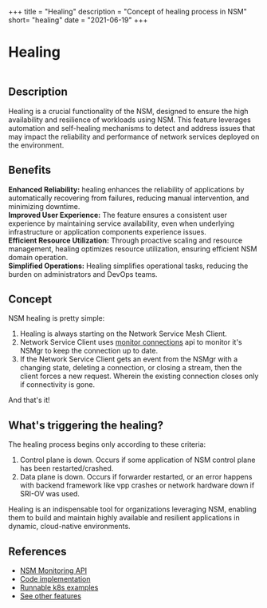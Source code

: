 +++
title = "Healing"
description = "Concept of healing process in NSM"
short= "healing"
date = "2021-06-19"
+++

# Healing

<div class="mxgraph" style="max-width:100%;border:1px solid transparent;" data-mxgraph="{&quot;highlight&quot;:&quot;#0000ff&quot;,&quot;nav&quot;:true,&quot;resize&quot;:true,&quot;page&quot;:0,&quot;toolbar&quot;:&quot;pages zoom layers tags lightbox&quot;,&quot;edit&quot;:&quot;_blank&quot;,&quot;xml&quot;:&quot;&lt;mxfile host=\&quot;app.diagrams.net\&quot; modified=\&quot;2023-09-11T20:46:54.995Z\&quot; agent=\&quot;Mozilla/5.0 (X11; Linux x86_64) AppleWebKit/537.36 (KHTML, like Gecko) Chrome/115.0.0.0 Safari/537.36\&quot; etag=\&quot;tyijm5trw9P4WcG1mQ-V\&quot; version=\&quot;21.7.4\&quot; pages=\&quot;3\&quot;&gt;\n  &lt;diagram name=\&quot;Basic NSM connection\&quot; id=\&quot;Hw3BWCYWfQ9POoBaBKqi\&quot;&gt;\n    &lt;mxGraphModel dx=\&quot;2358\&quot; dy=\&quot;1311\&quot; grid=\&quot;1\&quot; gridSize=\&quot;10\&quot; guides=\&quot;1\&quot; tooltips=\&quot;1\&quot; connect=\&quot;1\&quot; arrows=\&quot;1\&quot; fold=\&quot;1\&quot; page=\&quot;1\&quot; pageScale=\&quot;1\&quot; pageWidth=\&quot;850\&quot; pageHeight=\&quot;1100\&quot; math=\&quot;0\&quot; shadow=\&quot;0\&quot;&gt;\n      &lt;root&gt;\n        &lt;UserObject label=\&quot;\&quot; animation=\&quot;show 9kpMYaDJPGML5vcq7PKG-3 fade&amp;#xa;wait 1000&amp;#xa;&amp;#xa;hide 9kpMYaDJPGML5vcq7PKG-3&amp;#xa;wait 1000&amp;#xa;&amp;#xa;show 9kpMYaDJPGML5vcq7PKG-3 fade&amp;#xa;wait 1000&amp;#xa;&amp;#xa;hide 9kpMYaDJPGML5vcq7PKG-3&amp;#xa;wait 1000&amp;#xa;&amp;#xa;show 9kpMYaDJPGML5vcq7PKG-3 fade&amp;#xa;wait 1000\&quot; id=\&quot;0\&quot;&gt;\n          &lt;mxCell /&gt;\n        &lt;/UserObject&gt;\n        &lt;mxCell id=\&quot;1\&quot; parent=\&quot;0\&quot; /&gt;\n        &lt;mxCell id=\&quot;omH3HDC0cTvjw3kSEv1N-3\&quot; value=\&quot;NSC\&quot; style=\&quot;ellipse;whiteSpace=wrap;html=1;aspect=fixed;fillColor=#007FFF;strokeColor=#6c8ebf;\&quot; parent=\&quot;1\&quot; vertex=\&quot;1\&quot;&gt;\n          &lt;mxGeometry x=\&quot;40\&quot; y=\&quot;152.5\&quot; width=\&quot;70\&quot; height=\&quot;70\&quot; as=\&quot;geometry\&quot; /&gt;\n        &lt;/mxCell&gt;\n        &lt;mxCell id=\&quot;omH3HDC0cTvjw3kSEv1N-9\&quot; value=\&quot;Network Service\&quot; style=\&quot;ellipse;shape=cloud;whiteSpace=wrap;html=1;\&quot; parent=\&quot;1\&quot; vertex=\&quot;1\&quot;&gt;\n          &lt;mxGeometry x=\&quot;370\&quot; y=\&quot;127.5\&quot; width=\&quot;170\&quot; height=\&quot;120\&quot; as=\&quot;geometry\&quot; /&gt;\n        &lt;/mxCell&gt;\n        &lt;mxCell id=\&quot;omH3HDC0cTvjw3kSEv1N-10\&quot; value=\&quot;NSM\&quot; style=\&quot;rounded=1;whiteSpace=wrap;html=1;fillColor=#dae8fc;strokeColor=#6c8ebf;\&quot; parent=\&quot;1\&quot; vertex=\&quot;1\&quot;&gt;\n          &lt;mxGeometry x=\&quot;210\&quot; y=\&quot;20\&quot; width=\&quot;120\&quot; height=\&quot;60\&quot; as=\&quot;geometry\&quot; /&gt;\n        &lt;/mxCell&gt;\n        &lt;mxCell id=\&quot;omH3HDC0cTvjw3kSEv1N-11\&quot; value=\&quot;\&quot; style=\&quot;shape=flexArrow;endArrow=classic;html=1;rounded=0;exitX=1;exitY=0;exitDx=0;exitDy=0;entryX=0;entryY=0.5;entryDx=0;entryDy=0;flowAnimation=1;\&quot; parent=\&quot;1\&quot; source=\&quot;omH3HDC0cTvjw3kSEv1N-3\&quot; target=\&quot;omH3HDC0cTvjw3kSEv1N-10\&quot; edge=\&quot;1\&quot;&gt;\n          &lt;mxGeometry width=\&quot;50\&quot; height=\&quot;50\&quot; relative=\&quot;1\&quot; as=\&quot;geometry\&quot;&gt;\n            &lt;mxPoint x=\&quot;139.99999999999997\&quot; y=\&quot;103.89999999999998\&quot; as=\&quot;sourcePoint\&quot; /&gt;\n            &lt;mxPoint x=\&quot;237.4\&quot; y=\&quot;100\&quot; as=\&quot;targetPoint\&quot; /&gt;\n          &lt;/mxGeometry&gt;\n        &lt;/mxCell&gt;\n        &lt;mxCell id=\&quot;omH3HDC0cTvjw3kSEv1N-13\&quot; value=\&quot;\&quot; style=\&quot;shape=flexArrow;endArrow=classic;html=1;rounded=0;exitX=1.019;exitY=0.511;exitDx=0;exitDy=0;entryX=0.4;entryY=0.1;entryDx=0;entryDy=0;flowAnimation=1;exitPerimeter=0;entryPerimeter=0;\&quot; parent=\&quot;1\&quot; source=\&quot;omH3HDC0cTvjw3kSEv1N-10\&quot; target=\&quot;omH3HDC0cTvjw3kSEv1N-9\&quot; edge=\&quot;1\&quot;&gt;\n          &lt;mxGeometry width=\&quot;50\&quot; height=\&quot;50\&quot; relative=\&quot;1\&quot; as=\&quot;geometry\&quot;&gt;\n            &lt;mxPoint x=\&quot;360\&quot; y=\&quot;92\&quot; as=\&quot;sourcePoint\&quot; /&gt;\n            &lt;mxPoint x=\&quot;457\&quot; y=\&quot;20\&quot; as=\&quot;targetPoint\&quot; /&gt;\n          &lt;/mxGeometry&gt;\n        &lt;/mxCell&gt;\n        &lt;mxCell id=\&quot;omH3HDC0cTvjw3kSEv1N-15\&quot; value=\&quot;\&quot; style=\&quot;shape=cylinder3;whiteSpace=wrap;html=1;boundedLbl=1;backgroundOutline=1;size=15;rotation=90;fillColor=#e1d5e7;strokeColor=#9673a6;opacity=85;\&quot; parent=\&quot;1\&quot; vertex=\&quot;1\&quot;&gt;\n          &lt;mxGeometry x=\&quot;232.5\&quot; y=\&quot;35\&quot; width=\&quot;30\&quot; height=\&quot;310\&quot; as=\&quot;geometry\&quot; /&gt;\n        &lt;/mxCell&gt;\n        &lt;mxCell id=\&quot;omH3HDC0cTvjw3kSEv1N-16\&quot; value=\&quot;\&quot; style=\&quot;endArrow=none;dashed=1;html=1;dashPattern=1 3;strokeWidth=2;rounded=0;exitX=0.5;exitY=1;exitDx=0;exitDy=0;exitPerimeter=0;entryX=0.56;entryY=0.094;entryDx=0;entryDy=0;entryPerimeter=0;strokeColor=#FFFFFF;flowAnimation=1;\&quot; parent=\&quot;1\&quot; source=\&quot;omH3HDC0cTvjw3kSEv1N-15\&quot; target=\&quot;omH3HDC0cTvjw3kSEv1N-15\&quot; edge=\&quot;1\&quot;&gt;\n          &lt;mxGeometry width=\&quot;50\&quot; height=\&quot;50\&quot; relative=\&quot;1\&quot; as=\&quot;geometry\&quot;&gt;\n            &lt;mxPoint x=\&quot;200\&quot; y=\&quot;270\&quot; as=\&quot;sourcePoint\&quot; /&gt;\n            &lt;mxPoint x=\&quot;250\&quot; y=\&quot;220\&quot; as=\&quot;targetPoint\&quot; /&gt;\n          &lt;/mxGeometry&gt;\n        &lt;/mxCell&gt;\n        &lt;mxCell id=\&quot;omH3HDC0cTvjw3kSEv1N-17\&quot; value=\&quot;vWire\&quot; style=\&quot;text;html=1;align=center;verticalAlign=middle;resizable=0;points=[];autosize=1;strokeColor=none;fillColor=none;\&quot; parent=\&quot;1\&quot; vertex=\&quot;1\&quot;&gt;\n          &lt;mxGeometry x=\&quot;232.5\&quot; y=\&quot;140\&quot; width=\&quot;50\&quot; height=\&quot;30\&quot; as=\&quot;geometry\&quot; /&gt;\n        &lt;/mxCell&gt;\n        &lt;mxCell id=\&quot;omH3HDC0cTvjw3kSEv1N-23\&quot; value=\&quot;MonitorConnections()\&quot; style=\&quot;text;html=1;strokeColor=none;fillColor=none;align=center;verticalAlign=middle;whiteSpace=wrap;rounded=0;rotation=0;\&quot; parent=\&quot;1\&quot; vertex=\&quot;1\&quot;&gt;\n          &lt;mxGeometry x=\&quot;70\&quot; y=\&quot;60\&quot; width=\&quot;60\&quot; height=\&quot;30\&quot; as=\&quot;geometry\&quot; /&gt;\n        &lt;/mxCell&gt;\n        &lt;mxCell id=\&quot;omH3HDC0cTvjw3kSEv1N-24\&quot; value=\&quot;MonitorConnections()\&quot; style=\&quot;text;html=1;strokeColor=none;fillColor=none;align=center;verticalAlign=middle;whiteSpace=wrap;rounded=0;rotation=0;\&quot; parent=\&quot;1\&quot; vertex=\&quot;1\&quot;&gt;\n          &lt;mxGeometry x=\&quot;425\&quot; y=\&quot;60\&quot; width=\&quot;60\&quot; height=\&quot;30\&quot; as=\&quot;geometry\&quot; /&gt;\n        &lt;/mxCell&gt;\n        &lt;mxCell id=\&quot;hXiCzstOjBck-mbvdz4y-1\&quot; value=\&quot;NSC monitors events from NSM&amp;amp;nbsp;&amp;amp;nbsp;\&quot; style=\&quot;text;html=1;strokeColor=none;fillColor=none;align=center;verticalAlign=middle;whiteSpace=wrap;rounded=0;fontStyle=2\&quot; parent=\&quot;1\&quot; vertex=\&quot;1\&quot;&gt;\n          &lt;mxGeometry x=\&quot;157.5\&quot; y=\&quot;230\&quot; width=\&quot;200\&quot; height=\&quot;30\&quot; as=\&quot;geometry\&quot; /&gt;\n        &lt;/mxCell&gt;\n      &lt;/root&gt;\n    &lt;/mxGraphModel&gt;\n  &lt;/diagram&gt;\n  &lt;diagram name=\&quot;Controlplane is donw\&quot; id=\&quot;fCFuQAEkd7ZuGsZLUe5C\&quot;&gt;\n    &lt;mxGraphModel dx=\&quot;1123\&quot; dy=\&quot;1724\&quot; grid=\&quot;1\&quot; gridSize=\&quot;10\&quot; guides=\&quot;1\&quot; tooltips=\&quot;1\&quot; connect=\&quot;1\&quot; arrows=\&quot;1\&quot; fold=\&quot;1\&quot; page=\&quot;1\&quot; pageScale=\&quot;1\&quot; pageWidth=\&quot;850\&quot; pageHeight=\&quot;1100\&quot; math=\&quot;0\&quot; shadow=\&quot;0\&quot;&gt;\n      &lt;root&gt;\n        &lt;UserObject label=\&quot;\&quot; animation=\&quot;show 9kpMYaDJPGML5vcq7PKG-3 fade&amp;#xa;wait 1000&amp;#xa;&amp;#xa;hide 9kpMYaDJPGML5vcq7PKG-3&amp;#xa;wait 1000&amp;#xa;&amp;#xa;show 9kpMYaDJPGML5vcq7PKG-3 fade&amp;#xa;wait 1000&amp;#xa;&amp;#xa;hide 9kpMYaDJPGML5vcq7PKG-3&amp;#xa;wait 1000&amp;#xa;&amp;#xa;show 9kpMYaDJPGML5vcq7PKG-3 fade&amp;#xa;wait 1000\&quot; id=\&quot;AYK4R7hhKtBka3B4-u9C-0\&quot;&gt;\n          &lt;mxCell /&gt;\n        &lt;/UserObject&gt;\n        &lt;mxCell id=\&quot;AYK4R7hhKtBka3B4-u9C-1\&quot; parent=\&quot;AYK4R7hhKtBka3B4-u9C-0\&quot; /&gt;\n        &lt;mxCell id=\&quot;AYK4R7hhKtBka3B4-u9C-2\&quot; value=\&quot;NSC\&quot; style=\&quot;ellipse;whiteSpace=wrap;html=1;aspect=fixed;fillColor=#007FFF;strokeColor=#6c8ebf;\&quot; parent=\&quot;AYK4R7hhKtBka3B4-u9C-1\&quot; vertex=\&quot;1\&quot;&gt;\n          &lt;mxGeometry x=\&quot;40\&quot; y=\&quot;152.5\&quot; width=\&quot;70\&quot; height=\&quot;70\&quot; as=\&quot;geometry\&quot; /&gt;\n        &lt;/mxCell&gt;\n        &lt;mxCell id=\&quot;AYK4R7hhKtBka3B4-u9C-3\&quot; value=\&quot;Network Service\&quot; style=\&quot;ellipse;shape=cloud;whiteSpace=wrap;html=1;\&quot; parent=\&quot;AYK4R7hhKtBka3B4-u9C-1\&quot; vertex=\&quot;1\&quot;&gt;\n          &lt;mxGeometry x=\&quot;370\&quot; y=\&quot;127.5\&quot; width=\&quot;170\&quot; height=\&quot;120\&quot; as=\&quot;geometry\&quot; /&gt;\n        &lt;/mxCell&gt;\n        &lt;mxCell id=\&quot;AYK4R7hhKtBka3B4-u9C-4\&quot; value=\&quot;NSM\&quot; style=\&quot;rounded=1;whiteSpace=wrap;html=1;fillColor=#dae8fc;strokeColor=#6c8ebf;\&quot; parent=\&quot;AYK4R7hhKtBka3B4-u9C-1\&quot; vertex=\&quot;1\&quot;&gt;\n          &lt;mxGeometry x=\&quot;210\&quot; y=\&quot;20\&quot; width=\&quot;120\&quot; height=\&quot;60\&quot; as=\&quot;geometry\&quot; /&gt;\n        &lt;/mxCell&gt;\n        &lt;mxCell id=\&quot;AYK4R7hhKtBka3B4-u9C-7\&quot; value=\&quot;\&quot; style=\&quot;shape=cylinder3;whiteSpace=wrap;html=1;boundedLbl=1;backgroundOutline=1;size=15;rotation=90;fillColor=#e1d5e7;strokeColor=#9673a6;opacity=85;\&quot; parent=\&quot;AYK4R7hhKtBka3B4-u9C-1\&quot; vertex=\&quot;1\&quot;&gt;\n          &lt;mxGeometry x=\&quot;232.5\&quot; y=\&quot;35\&quot; width=\&quot;30\&quot; height=\&quot;310\&quot; as=\&quot;geometry\&quot; /&gt;\n        &lt;/mxCell&gt;\n        &lt;mxCell id=\&quot;AYK4R7hhKtBka3B4-u9C-8\&quot; value=\&quot;\&quot; style=\&quot;endArrow=none;dashed=1;html=1;dashPattern=1 2;strokeWidth=2;rounded=0;exitX=0.5;exitY=1;exitDx=0;exitDy=0;exitPerimeter=0;entryX=0.56;entryY=0.094;entryDx=0;entryDy=0;entryPerimeter=0;strokeColor=#FFFFFF;flowAnimation=1;\&quot; parent=\&quot;AYK4R7hhKtBka3B4-u9C-1\&quot; source=\&quot;AYK4R7hhKtBka3B4-u9C-7\&quot; target=\&quot;AYK4R7hhKtBka3B4-u9C-7\&quot; edge=\&quot;1\&quot;&gt;\n          &lt;mxGeometry width=\&quot;50\&quot; height=\&quot;50\&quot; relative=\&quot;1\&quot; as=\&quot;geometry\&quot;&gt;\n            &lt;mxPoint x=\&quot;200\&quot; y=\&quot;270\&quot; as=\&quot;sourcePoint\&quot; /&gt;\n            &lt;mxPoint x=\&quot;250\&quot; y=\&quot;220\&quot; as=\&quot;targetPoint\&quot; /&gt;\n          &lt;/mxGeometry&gt;\n        &lt;/mxCell&gt;\n        &lt;mxCell id=\&quot;AYK4R7hhKtBka3B4-u9C-9\&quot; value=\&quot;vWire\&quot; style=\&quot;text;html=1;align=center;verticalAlign=middle;resizable=0;points=[];autosize=1;strokeColor=none;fillColor=none;\&quot; parent=\&quot;AYK4R7hhKtBka3B4-u9C-1\&quot; vertex=\&quot;1\&quot;&gt;\n          &lt;mxGeometry x=\&quot;232.5\&quot; y=\&quot;140\&quot; width=\&quot;50\&quot; height=\&quot;30\&quot; as=\&quot;geometry\&quot; /&gt;\n        &lt;/mxCell&gt;\n        &lt;mxCell id=\&quot;AYK4R7hhKtBka3B4-u9C-10\&quot; value=\&quot;Request the same endpoint when NSM recovers\&quot; style=\&quot;text;html=1;strokeColor=none;fillColor=none;align=center;verticalAlign=middle;whiteSpace=wrap;rounded=0;rotation=0;\&quot; parent=\&quot;AYK4R7hhKtBka3B4-u9C-1\&quot; vertex=\&quot;1\&quot;&gt;\n          &lt;mxGeometry x=\&quot;20\&quot; y=\&quot;60\&quot; width=\&quot;150\&quot; height=\&quot;30\&quot; as=\&quot;geometry\&quot; /&gt;\n        &lt;/mxCell&gt;\n        &lt;mxCell id=\&quot;ig2cIF4Lasqp-jgczEgA-1\&quot; value=\&quot;\&quot; style=\&quot;endArrow=classic;html=1;rounded=0;exitX=0.67;exitY=0.033;exitDx=0;exitDy=0;exitPerimeter=0;entryX=0;entryY=0.5;entryDx=0;entryDy=0;dashed=1;flowAnimation=1;\&quot; parent=\&quot;AYK4R7hhKtBka3B4-u9C-1\&quot; source=\&quot;AYK4R7hhKtBka3B4-u9C-2\&quot; target=\&quot;AYK4R7hhKtBka3B4-u9C-4\&quot; edge=\&quot;1\&quot;&gt;\n          &lt;mxGeometry width=\&quot;50\&quot; height=\&quot;50\&quot; relative=\&quot;1\&quot; as=\&quot;geometry\&quot;&gt;\n            &lt;mxPoint x=\&quot;150\&quot; y=\&quot;170\&quot; as=\&quot;sourcePoint\&quot; /&gt;\n            &lt;mxPoint x=\&quot;200\&quot; y=\&quot;120\&quot; as=\&quot;targetPoint\&quot; /&gt;\n          &lt;/mxGeometry&gt;\n        &lt;/mxCell&gt;\n        &lt;mxCell id=\&quot;Mlakmdvckh77MQSdeGI7-0\&quot; value=\&quot;if there is any problem with the control plane, NSC tries to save the existing working connection without changing NSE\&quot; style=\&quot;text;html=1;strokeColor=none;fillColor=none;align=center;verticalAlign=middle;whiteSpace=wrap;rounded=0;fontStyle=2\&quot; parent=\&quot;AYK4R7hhKtBka3B4-u9C-1\&quot; vertex=\&quot;1\&quot;&gt;\n          &lt;mxGeometry x=\&quot;61.25\&quot; y=\&quot;247.5\&quot; width=\&quot;392.5\&quot; height=\&quot;30\&quot; as=\&quot;geometry\&quot; /&gt;\n        &lt;/mxCell&gt;\n        &lt;mxCell id=\&quot;3x2izgeInzpGHNVWlJsG-0\&quot; value=\&quot;🤯️\&quot; style=\&quot;text;whiteSpace=wrap;fontSize=40;\&quot; vertex=\&quot;1\&quot; parent=\&quot;AYK4R7hhKtBka3B4-u9C-1\&quot;&gt;\n          &lt;mxGeometry x=\&quot;241.25\&quot; y=\&quot;-10\&quot; width=\&quot;57.5\&quot; height=\&quot;60\&quot; as=\&quot;geometry\&quot; /&gt;\n        &lt;/mxCell&gt;\n      &lt;/root&gt;\n    &lt;/mxGraphModel&gt;\n  &lt;/diagram&gt;\n  &lt;diagram name=\&quot;Dataplane is donw\&quot; id=\&quot;ajp2sjOqkXyrNskzNl52\&quot;&gt;\n    &lt;mxGraphModel dx=\&quot;943\&quot; dy=\&quot;524\&quot; grid=\&quot;1\&quot; gridSize=\&quot;10\&quot; guides=\&quot;1\&quot; tooltips=\&quot;1\&quot; connect=\&quot;1\&quot; arrows=\&quot;1\&quot; fold=\&quot;1\&quot; page=\&quot;1\&quot; pageScale=\&quot;1\&quot; pageWidth=\&quot;850\&quot; pageHeight=\&quot;1100\&quot; math=\&quot;0\&quot; shadow=\&quot;0\&quot;&gt;\n      &lt;root&gt;\n        &lt;UserObject label=\&quot;\&quot; animation=\&quot;show 9kpMYaDJPGML5vcq7PKG-3 fade&amp;#xa;wait 1000&amp;#xa;&amp;#xa;hide 9kpMYaDJPGML5vcq7PKG-3&amp;#xa;wait 1000&amp;#xa;&amp;#xa;show 9kpMYaDJPGML5vcq7PKG-3 fade&amp;#xa;wait 1000&amp;#xa;&amp;#xa;hide 9kpMYaDJPGML5vcq7PKG-3&amp;#xa;wait 1000&amp;#xa;&amp;#xa;show 9kpMYaDJPGML5vcq7PKG-3 fade&amp;#xa;wait 1000\&quot; id=\&quot;RjpcAYOmda8Mia4iLe12-0\&quot;&gt;\n          &lt;mxCell /&gt;\n        &lt;/UserObject&gt;\n        &lt;mxCell id=\&quot;RjpcAYOmda8Mia4iLe12-1\&quot; parent=\&quot;RjpcAYOmda8Mia4iLe12-0\&quot; /&gt;\n        &lt;mxCell id=\&quot;RjpcAYOmda8Mia4iLe12-2\&quot; value=\&quot;NSC\&quot; style=\&quot;ellipse;whiteSpace=wrap;html=1;aspect=fixed;fillColor=#007FFF;strokeColor=#6c8ebf;\&quot; parent=\&quot;RjpcAYOmda8Mia4iLe12-1\&quot; vertex=\&quot;1\&quot;&gt;\n          &lt;mxGeometry x=\&quot;40\&quot; y=\&quot;152.5\&quot; width=\&quot;70\&quot; height=\&quot;70\&quot; as=\&quot;geometry\&quot; /&gt;\n        &lt;/mxCell&gt;\n        &lt;mxCell id=\&quot;RjpcAYOmda8Mia4iLe12-3\&quot; value=\&quot;Network Service\&quot; style=\&quot;ellipse;shape=cloud;whiteSpace=wrap;html=1;\&quot; parent=\&quot;RjpcAYOmda8Mia4iLe12-1\&quot; vertex=\&quot;1\&quot;&gt;\n          &lt;mxGeometry x=\&quot;370\&quot; y=\&quot;127.5\&quot; width=\&quot;170\&quot; height=\&quot;120\&quot; as=\&quot;geometry\&quot; /&gt;\n        &lt;/mxCell&gt;\n        &lt;mxCell id=\&quot;RjpcAYOmda8Mia4iLe12-4\&quot; value=\&quot;NSM\&quot; style=\&quot;rounded=1;whiteSpace=wrap;html=1;fillColor=#dae8fc;strokeColor=#6c8ebf;\&quot; parent=\&quot;RjpcAYOmda8Mia4iLe12-1\&quot; vertex=\&quot;1\&quot;&gt;\n          &lt;mxGeometry x=\&quot;210\&quot; y=\&quot;20\&quot; width=\&quot;120\&quot; height=\&quot;60\&quot; as=\&quot;geometry\&quot; /&gt;\n        &lt;/mxCell&gt;\n        &lt;mxCell id=\&quot;RjpcAYOmda8Mia4iLe12-5\&quot; value=\&quot;\&quot; style=\&quot;shape=cylinder3;whiteSpace=wrap;html=1;boundedLbl=1;backgroundOutline=1;size=15;rotation=90;fillColor=#e1d5e7;strokeColor=#9673a6;opacity=85;\&quot; parent=\&quot;RjpcAYOmda8Mia4iLe12-1\&quot; vertex=\&quot;1\&quot;&gt;\n          &lt;mxGeometry x=\&quot;232.5\&quot; y=\&quot;35\&quot; width=\&quot;30\&quot; height=\&quot;310\&quot; as=\&quot;geometry\&quot; /&gt;\n        &lt;/mxCell&gt;\n        &lt;mxCell id=\&quot;RjpcAYOmda8Mia4iLe12-7\&quot; value=\&quot;vWire\&quot; style=\&quot;text;html=1;align=center;verticalAlign=middle;resizable=0;points=[];autosize=1;strokeColor=none;fillColor=none;\&quot; parent=\&quot;RjpcAYOmda8Mia4iLe12-1\&quot; vertex=\&quot;1\&quot;&gt;\n          &lt;mxGeometry x=\&quot;232.5\&quot; y=\&quot;140\&quot; width=\&quot;50\&quot; height=\&quot;30\&quot; as=\&quot;geometry\&quot; /&gt;\n        &lt;/mxCell&gt;\n        &lt;mxCell id=\&quot;RjpcAYOmda8Mia4iLe12-8\&quot; value=\&quot;Request a new endpoint\&quot; style=\&quot;text;html=1;strokeColor=none;fillColor=none;align=center;verticalAlign=middle;whiteSpace=wrap;rounded=0;rotation=0;\&quot; parent=\&quot;RjpcAYOmda8Mia4iLe12-1\&quot; vertex=\&quot;1\&quot;&gt;\n          &lt;mxGeometry x=\&quot;9.999999999999993\&quot; y=\&quot;60\&quot; width=\&quot;170\&quot; height=\&quot;30\&quot; as=\&quot;geometry\&quot; /&gt;\n        &lt;/mxCell&gt;\n        &lt;mxCell id=\&quot;RjpcAYOmda8Mia4iLe12-9\&quot; value=\&quot;🤯️\&quot; style=\&quot;text;whiteSpace=wrap;fontSize=40;\&quot; parent=\&quot;RjpcAYOmda8Mia4iLe12-1\&quot; vertex=\&quot;1\&quot;&gt;\n          &lt;mxGeometry x=\&quot;232.5\&quot; y=\&quot;160\&quot; width=\&quot;30\&quot; height=\&quot;30\&quot; as=\&quot;geometry\&quot; /&gt;\n        &lt;/mxCell&gt;\n        &lt;mxCell id=\&quot;RjpcAYOmda8Mia4iLe12-10\&quot; value=\&quot;\&quot; style=\&quot;endArrow=classic;html=1;rounded=0;exitX=0.67;exitY=0.033;exitDx=0;exitDy=0;exitPerimeter=0;entryX=0;entryY=0.5;entryDx=0;entryDy=0;dashed=1;flowAnimation=1;\&quot; parent=\&quot;RjpcAYOmda8Mia4iLe12-1\&quot; source=\&quot;RjpcAYOmda8Mia4iLe12-2\&quot; target=\&quot;RjpcAYOmda8Mia4iLe12-4\&quot; edge=\&quot;1\&quot;&gt;\n          &lt;mxGeometry width=\&quot;50\&quot; height=\&quot;50\&quot; relative=\&quot;1\&quot; as=\&quot;geometry\&quot;&gt;\n            &lt;mxPoint x=\&quot;150\&quot; y=\&quot;170\&quot; as=\&quot;sourcePoint\&quot; /&gt;\n            &lt;mxPoint x=\&quot;200\&quot; y=\&quot;120\&quot; as=\&quot;targetPoint\&quot; /&gt;\n          &lt;/mxGeometry&gt;\n        &lt;/mxCell&gt;\n        &lt;mxCell id=\&quot;K5WsPid-idVXgfpLEVgI-0\&quot; value=\&quot;if NSC detects that vWire is not working &amp;lt;br&amp;gt;then NSC requests a new endpoint\&quot; style=\&quot;text;html=1;strokeColor=none;fillColor=none;align=center;verticalAlign=middle;whiteSpace=wrap;rounded=0;fontStyle=2\&quot; parent=\&quot;RjpcAYOmda8Mia4iLe12-1\&quot; vertex=\&quot;1\&quot;&gt;\n          &lt;mxGeometry x=\&quot;133.75\&quot; y=\&quot;222.5\&quot; width=\&quot;247.5\&quot; height=\&quot;30\&quot; as=\&quot;geometry\&quot; /&gt;\n        &lt;/mxCell&gt;\n      &lt;/root&gt;\n    &lt;/mxGraphModel&gt;\n  &lt;/diagram&gt;\n&lt;/mxfile&gt;\n&quot;}"></div>
<script type="text/javascript" src="https://viewer.diagrams.net/js/viewer-static.min.js"></script>

## Description

 Healing is a crucial functionality of the NSM, designed to ensure the high availability and resilience of workloads using NSM. This feature leverages automation and self-healing mechanisms to detect and address issues that may impact the reliability and performance of network services deployed on the environment.

## Benefits

**Enhanced Reliability:** healing enhances the reliability of applications by automatically recovering from failures, reducing manual intervention, and minimizing downtime. \
**Improved User Experience:** The feature ensures a consistent user experience by maintaining service availability, even when underlying infrastructure or application components experience issues. \
**Efficient Resource Utilization:** Through proactive scaling and resource management, healing optimizes resource utilization, ensuring efficient NSM domain operation. \
**Simplified Operations:** Healing simplifies operational tasks, reducing the burden on administrators and DevOps teams.

## Concept

NSM healing  is pretty simple:

1. Healing is always starting on the Network Service Mesh Client.
2. Network Service Client uses [monitor connections](https://github.com/networkservicemesh/api/blob/release/v1.10.0/pkg/api/networkservice/connection.proto#L79-L81) api to monitor it's NSMgr to keep the connection up to date.
3. If the Network Service Client gets an event from the NSMgr with a changing state, deleting a connection, or closing a stream, then the client forces a new request. Wherein the existing connection closes only if connectivity is gone.

And that's it!


## What's triggering the healing?

The healing process begins only according to these criteria:

1. Control plane is down. Occurs if some application of NSM control plane has been restarted/crashed.
2. Data plane is down. Occurs if forwarder restarted, or an error happens with backend framework like vpp crashes or network hardware down if SRI-OV was used.

Healing is an indispensable tool for organizations leveraging NSM, enabling them to build and maintain highly available and resilient applications in dynamic, cloud-native environments.

## References

- [NSM Monitoring API](./monitoring.md)
- [Code implementation](https://github.com/networkservicemesh/sdk/tree/release/v1.10.0/pkg/networkservice/common/heal)
- [Runnable k8s examples](https://github.com/networkservicemesh/deployments-k8s/tree/release/v1.10.0/examples/heal)
- [See other features](../)
